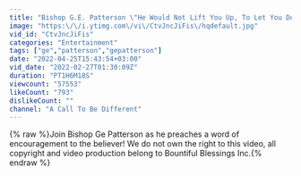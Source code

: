 ```yaml
---
title: "Bishop G.E. Patterson \"He Would Not Lift You Up, To Let You Down\""
image: "https:\/\/i.ytimg.com\/vi\/CtvJncJiFis\/hqdefault.jpg"
vid_id: "CtvJncJiFis"
categories: "Entertainment"
tags: ["ge","patterson","gepatterson"]
date: "2022-04-25T15:43:54+03:00"
vid_date: "2022-02-27T01:30:09Z"
duration: "PT1H6M18S"
viewcount: "57553"
likeCount: "793"
dislikeCount: ""
channel: "A Call To Be Different"
---
```

{% raw %}Join Bishop Ge Patterson as he preaches a word of encouragement to the believer!  We do not own the right to this video, all copyright and video production belong to Bountiful Blessings Inc.{% endraw %}
